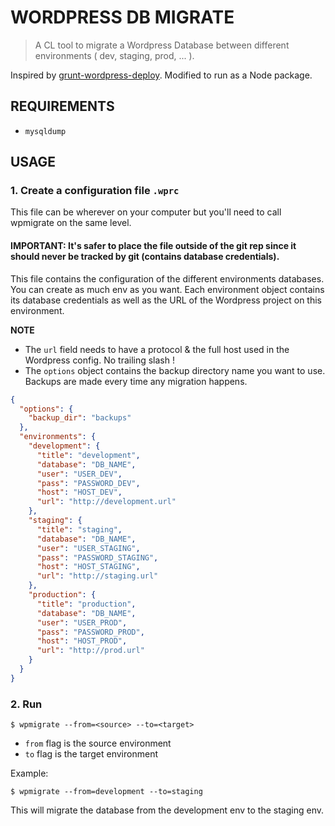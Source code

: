 # WORDPRESS DB MIGRATE

> A CL tool to migrate a Wordpress Database between different environments ( dev, staging, prod, ... ).
  
Inspired by [grunt-wordpress-deploy](https://github.com/webrain/grunt-wordpress-deploy/).
Modified to run as a Node package.


## REQUIREMENTS
- ```mysqldump```


## USAGE

### 1. Create a configuration file ```.wprc``` 
This file can be wherever on your computer but you'll need to call wpmigrate on the same level. 

#### IMPORTANT: It's safer to place the file outside of the git rep since it should never be tracked by git (contains database credentials). 

This file contains the configuration of the different environments databases. You can create as much env as you want.
Each environment object contains its database credentials as well as the URL of the Wordpress project on this environment.

__NOTE__ 
- The ```url``` field needs to have a protocol & the full host used in the Wordpress config. No trailing slash !
- The ```options``` object contains the backup directory name you want to use. Backups are made every time any migration happens.



```json
{
  "options": {
    "backup_dir": "backups"
  },
  "environments": {
    "development": {
      "title": "development",
      "database": "DB_NAME",
      "user": "USER_DEV",
      "pass": "PASSWORD_DEV",
      "host": "HOST_DEV",
      "url": "http://development.url"
    },
    "staging": {
      "title": "staging",
      "database": "DB_NAME",
      "user": "USER_STAGING",
      "pass": "PASSWORD_STAGING",
      "host": "HOST_STAGING",
      "url": "http://staging.url"
    },
    "production": {
      "title": "production",
      "database": "DB_NAME",
      "user": "USER_PROD",
      "pass": "PASSWORD_PROD",
      "host": "HOST_PROD",
      "url": "http://prod.url"
    }
  }
}
```

### 2. Run

```shell
$ wpmigrate --from=<source> --to=<target>
```

- ```from``` flag is the source environment
- ```to``` flag is the target environment

Example: 
```shell
$ wpmigrate --from=development --to=staging
```

This will migrate the database from the development env to the staging env.
